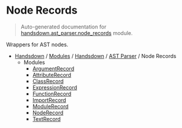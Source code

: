 # Node Records

> Auto-generated documentation for [handsdown.ast_parser.node_records](https://github.com/vemel/handsdown/blob/main/handsdown/ast_parser/node_records/__init__.py) module.

Wrappers for AST nodes.

- [Handsdown](../../../README.md#-handsdown---python-documentation-generator) / [Modules](../../../MODULES.md#modules) / [Handsdown](../../index.md#handsdown) / [AST Parser](../index.md#ast-parser) / Node Records
    - Modules
        - [ArgumentRecord](argument_record.md#argumentrecord)
        - [AttributeRecord](attribute_record.md#attributerecord)
        - [ClassRecord](class_record.md#classrecord)
        - [ExpressionRecord](expression_record.md#expressionrecord)
        - [FunctionRecord](function_record.md#functionrecord)
        - [ImportRecord](import_record.md#importrecord)
        - [ModuleRecord](module_record.md#modulerecord)
        - [NodeRecord](node_record.md#noderecord)
        - [TextRecord](text_record.md#textrecord)
